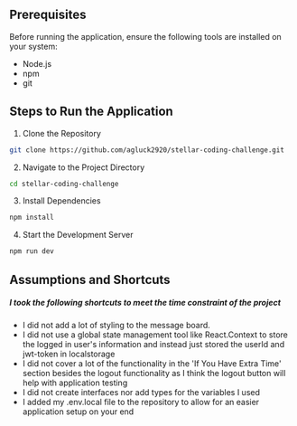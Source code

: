 ## Prerequisites

Before running the application, ensure the following tools are installed on your system:

- Node.js
- npm
- git

## Steps to Run the Application

1. Clone the Repository

```bash
git clone https://github.com/agluck2920/stellar-coding-challenge.git
```

2. Navigate to the Project Directory

```bash
cd stellar-coding-challenge
```

3. Install Dependencies

```bash
npm install
```

4. Start the Development Server

```bash
npm run dev
```

## Assumptions and Shortcuts

##### I took the following shortcuts to meet the time constraint of the project
* I did not add a lot of styling to the message board. 
* I did not use a global state management tool like React.Context to store the logged in user's information and instead just stored the userId and jwt-token in localstorage
* I did not cover a lot of the functionality in the 'If You Have Extra Time' section besides the logout functionality as I think the logout button will help with application testing
* I did not create interfaces nor add types for the variables I used
* I added my .env.local file to the repository to allow for an easier application setup on your end 
